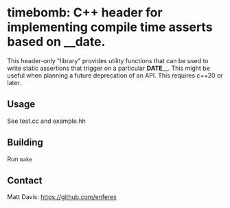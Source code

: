 timebomb: C++ header for implementing compile time asserts based on __date.
=========================================================================

This header-only "library" provides utility functions that can be used to write
static assertions that trigger on a particular __DATE____. This might be useful
when planning a future deprecation of an API.  This requires c++20 or later.

Usage
-----
See test.cc and example.hh

Building
--------
Run `make`

Contact
-------
Matt Davis: https://github.com/enferex
